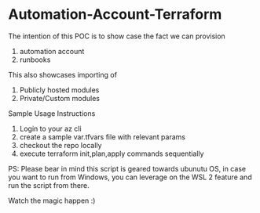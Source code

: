 # Automation-Account-Terraform

The intention of this POC is to show case the fact we can provision
1) automation account
2) runbooks

 This also showcases importing of
 1) Publicly hosted modules
 2) Private/Custom modules

 Sample Usage Instructions

 1) Login to your az cli
 2) create a sample var.tfvars file with relevant params
 3) checkout the repo locally
 4) execute terraform init,plan,apply commands sequentially

PS: Please bear in mind this script is geared towards ubunutu OS, in case you want to run from Windows, you can leverage on the
WSL 2 feature and run the script from there.

 Watch the magic happen :)
